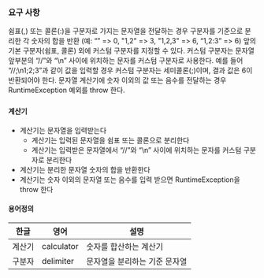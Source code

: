 ### 요구 사항
쉼표(,) 또는 콜론(:)을 구분자로 가지는 문자열을 전달하는 경우 구분자를 기준으로 분리한 각 숫자의 합을 반환 (예: “” => 0, "1,2" => 3, "1,2,3" => 6, “1,2:3” => 6)
앞의 기본 구분자(쉼표, 콜론) 외에 커스텀 구분자를 지정할 수 있다. 커스텀 구분자는 문자열 앞부분의 “//”와 “\n” 사이에 위치하는 문자를 커스텀 구분자로 사용한다. 예를 들어 “//;\n1;2;3”과 같이 값을 입력할 경우 커스텀 구분자는 세미콜론(;)이며, 결과 값은 6이 반환되어야 한다.
문자열 계산기에 숫자 이외의 값 또는 음수를 전달하는 경우 RuntimeException 예외를 throw 한다.


### 

#### 계산기
- 계산기는 문자열을 입력받는다
  - 계산기는 입력된 문자열을 쉼표 또는 콜론으로 분리한다
  - 계산기는 입력받은 문자열에서 “//”와 “\n” 사이에 위치하는 문자를 커스텀 구분자로 분리한다
- 계산기는 분리한 문자열 숫자의 합을 반환한다
- 계산기는 숫자 이외의 문자열 또는 음수를 입력 받으면 RuntimeException을 throw 한다


#### 용어정의

| 한글   | 영어         | 설명               |
|------|------------|------------------|
| 계산기  | calculator | 숫자를 합산하는 계산기     |
| 구분자  | delimiter  | 문자열을 분리하는 기준 문자열 |


